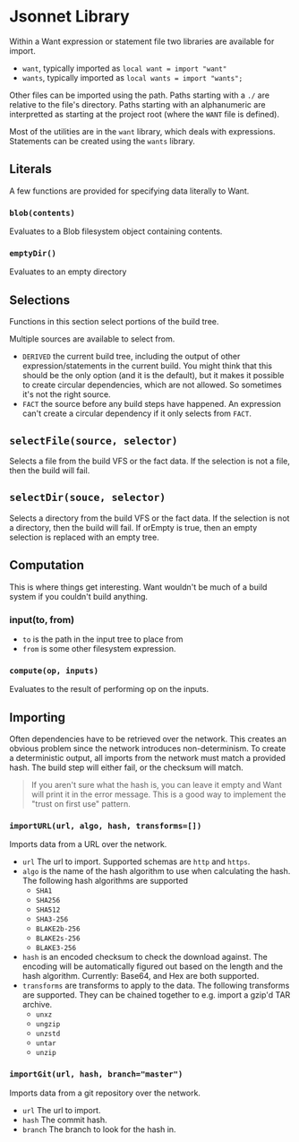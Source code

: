 # Jsonnet Library

Within a Want expression or statement file two libraries are available for import.
- `want`, typically imported as `local want = import "want"`
- `wants`, typically imported as `local wants = import "wants";`

Other files can be imported using the path.
Paths starting with a `./` are relative to the file's directory.
Paths starting with an alphanumeric are interpretted as starting at the project root (where the `WANT` file is defined).

Most of the utilities are in the `want` library, which deals with expressions.
Statements can be created using the `wants` library.

## Literals
A few functions are provided for specifying data literally to Want.

### `blob(contents)`
Evaluates to a Blob filesystem object containing contents.

### `emptyDir()`
Evaluates to an empty directory

## Selections
Functions in this section select portions of the build tree.

Multiple sources are available to select from.
- `DERIVED` the current build tree, including the output of other expression/statements in the current build.
You might think that this should be the only option (and it is the default), but it makes it possible to create circular dependencies, which are not allowed.
So sometimes it's not the right source.
- `FACT` the source before any build steps have happened.
An expression can't create a circular dependency if it only selects from `FACT`.

## `selectFile(source, selector)`
Selects a file from the build VFS or the fact data.
If the selection is not a file, then the build will fail.

## `selectDir(souce, selector)`
Selects a directory from the build VFS or the fact data.
If the selection is not a directory, then the build will fail.
If orEmpty is true, then an empty selection is replaced with an empty tree.

## Computation
This is where things get interesting.
Want wouldn't be much of a build system if you couldn't build anything.

### input(to, from)
- `to` is the path in the input tree to place from
- `from` is some other filesystem expression.

### `compute(op, inputs)`
Evaluates to the result of performing op on the inputs.


## Importing
Often dependencies have to be retrieved over the network.
This creates an obvious problem since the network introduces non-determinism.
To create a deterministic output, all imports from the network must match a provided hash.
The build step will either fail, or the checksum will match.

> If you aren't sure what the hash is, you can leave it empty and Want will print it in the error message.  This is a good way to implement the "trust on first use" pattern.

### `importURL(url, algo, hash, transforms=[])`
Imports data from a URL over the network.

- `url` The url to import.  Supported schemas are `http` and `https`.
- `algo` is the name of the hash algorithm to use when calculating the hash.
The following hash algorithms are supported
    - `SHA1`
    - `SHA256`
    - `SHA512`
    - `SHA3-256`
    - `BLAKE2b-256`
    - `BLAKE2s-256`
    - `BLAKE3-256`
- `hash` is an encoded checksum to check the download against.
The encoding will be automatically figured out based on the length and the hash algorithm.
Currently: Base64, and Hex are both supported.
- `transforms` are transforms to apply to the data.
The following transforms are supported.
They can be chained together to e.g. import a gzip'd TAR archive.
    - `unxz`
    - `ungzip`
    - `unzstd`
    - `untar`
    - `unzip`

### `importGit(url, hash, branch="master")`
Imports data from a git repository over the network.

- `url` The url to import.
- `hash` The commit hash.
- `branch` The branch to look for the hash in.

